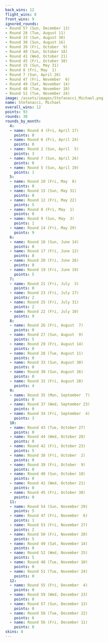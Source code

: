 ```yaml
---
back_wins: 12
flight_wins: 8
front_wins: 9
ignored_rounds:
- Round 57 (Sun, December 13)
- Round 28 (Tue, August 11)
- Round 33 (Sun, August 30)
- Round 30 (Sun, August 16)
- Round 39 (Fri, October  9)
- Round 40 (Sun, October 18)
- Round 41 (Wed, October 21)
- Round 45 (Fri, October 30)
- Round 15 (Sun, May 31)
- Round 8 (Fri, May  1)
- Round 7 (Sun, April 26)
- Round 47 (Fri, November  6)
- Round 49 (Sat, November 14)
- Round 48 (Tue, November 10)
- Round 51 (Tue, November 24)
image: /assets/images/Stefanacci_Michael.png
name: Stefanacci, Michael
overall_wins: 12
points: 93
rounds: 30
rounds_by_month:
  4:
  - name: Round 4 (Fri, April 17)
    points: 0
  - name: Round 6 (Fri, April 24)
    points: 0
  - name: Round 2 (Sun, April  5)
    points: 3
  - name: Round 7 (Sun, April 26)
    points: 0
  - name: Round 5 (Sun, April 19)
    points: 1
  5:
  - name: Round 10 (Fri, May  8)
    points: 0
  - name: Round 15 (Sun, May 31)
    points: 0
  - name: Round 12 (Fri, May 22)
    points: 5
  - name: Round 8 (Fri, May  1)
    points: 0
  - name: Round 9 (Sun, May  3)
    points: 1
  - name: Round 14 (Fri, May 29)
    points: 9
  6:
  - name: Round 18 (Sun, June 14)
    points: 0
  - name: Round 17 (Fri, June 12)
    points: 8
  - name: Round 20 (Fri, June 26)
    points: 0
  - name: Round 19 (Fri, June 19)
    points: 5
  7:
  - name: Round 21 (Fri, July  3)
    points: 0
  - name: Round 23 (Fri, July 17)
    points: 2
  - name: Round 25 (Fri, July 31)
    points: 2
  - name: Round 22 (Fri, July 10)
    points: 9
  8:
  - name: Round 26 (Fri, August  7)
    points: 0
  - name: Round 27 (Sun, August  9)
    points: 5
  - name: Round 29 (Fri, August 14)
    points: 0
  - name: Round 28 (Tue, August 11)
    points: 0
  - name: Round 33 (Sun, August 30)
    points: 0
  - name: Round 30 (Sun, August 16)
    points: 0
  - name: Round 32 (Fri, August 28)
    points: 4
  9:
  - name: Round 35 (Mon, September  7)
    points: 0
  - name: Round 37 (Wed, September 23)
    points: 0
  - name: Round 34 (Fri, September  4)
    points: 3
  10:
  - name: Round 43 (Tue, October 27)
    points: 0
  - name: Round 44 (Wed, October 28)
    points: 0
  - name: Round 42 (Fri, October 23)
    points: 5
  - name: Round 38 (Fri, October  2)
    points: 0
  - name: Round 39 (Fri, October  9)
    points: 0
  - name: Round 40 (Sun, October 18)
    points: 0
  - name: Round 41 (Wed, October 21)
    points: 0
  - name: Round 45 (Fri, October 30)
    points: 0
  11:
  - name: Round 54 (Sun, November 29)
    points: 5
  - name: Round 47 (Fri, November  6)
    points: 1
  - name: Round 53 (Fri, November 27)
    points: 2
  - name: Round 50 (Fri, November 20)
    points: 5
  - name: Round 49 (Sat, November 14)
    points: 0
  - name: Round 52 (Wed, November 25)
    points: 5
  - name: Round 48 (Tue, November 10)
    points: 0
  - name: Round 51 (Tue, November 24)
    points: 0
  12:
  - name: Round 55 (Fri, December  4)
    points: 0
  - name: Round 59 (Wed, December 23)
    points: 0
  - name: Round 57 (Sun, December 13)
    points: 0
  - name: Round 58 (Tue, December 22)
    points: 6
  - name: Round 56 (Fri, December 11)
    points: 8
skins: 8
---
```

